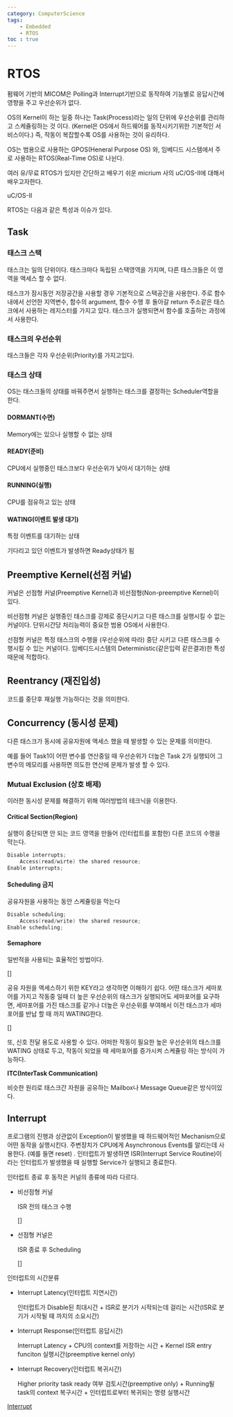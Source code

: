 ```yaml
---
category: ComputerScience
tags:
    - Embedded
    - RTOS
toc : true
---
```

# RTOS

펌웨어 기반의 MICOM은 Polling과 Interrupt기반으로 동작하여 기능별로 응답시간에 영향을 주고 우선순위가 없다. 

OS의 Kernel이 하는 일중 하나는 Task(Process)라는 일의 단위에 우선순위를 관리하고 스케쥴링하는 것 이다. (Kernel은 OS에서 하드웨어를 동작시키기위한 기본적인 서비스이다.) 즉, 작동이 복잡할수록 OS를 사용하는 것이 유리하다.

OS는 범용으로 사용하는 GPOS(Heneral Purpose OS) 와, 임베디드 시스템에서 주로 사용하는 RTOS(Real-Time OS)로 나뉜다. 

여러 유/무료 RTOS가 있지만 간단하고 배우기 쉬운 micrium 사의 uC/OS-II에 대해서 배우고자한다.

uC/OS-II

RTOS는 다음과 같은 특성과 이슈가 있다.

## Task

### 태스크 스택

태스크는 일의 단위이다. 태스크마다 독립된 스택영역을 가지며, 다른 태스크들은 이 영역을 액세스 할 수 없다.

태스크가 잠시동안 저장공간을 사용할 경우 기본적으로 스택공간을 사용한다. 주로 함수 내에서 선언한 지역변수, 함수의 argument, 함수 수행 후 돌아갈 return 주소같은 태스크에서 사용하는 레지스터를 가지고 있다. 태스크가 실행되면서 함수를 호출하는 과정에서 사용한다.

### 태스크의 우선순위

태스크들은 각자 우선순위(Priority)를 가지고있다.

### 태스크 상태

OS는 태스크들의 상태를 바꿔주면서 실행하는 태스크를 결정하는 Scheduler역할을 한다.

#### DORMANT(수면)

Memory에는 있으나 실행할 수 없는 상태

#### READY(준비)

CPU에서 실행중인 태스크보다 우선순위가 낮아서 대기하는 상태

#### RUNNING(실행)

CPU를 점유하고 있는 상태

#### WATING(이벤트 발생 대기)

특정 이벤트를 대기하는 상태

기다리고 있던 이벤트가 발생하면 Ready상태가 됨



## Preemptive Kernel(선점 커널)

커널은 선점형 커널(Preemptive Kernel)과 비선점형(Non-preemptive Kernel)이 있다.

비선점형 커널은 실행중인 태스크를 강제로 중단시키고 다른 태스크를 실행시킬 수 없는 커널이다. 단위시간당 처리능력이 중요한 범용 OS에서 사용한다.

선점형 커널은 특정 태스크의 수행을 (우선순위에 따라) 중단 시키고 다른 태스크를 수행시킬 수 있는 커널이다. 임베디드시스템의 Deterministic(같은입력 같은결과)한 특성때문에 적합하다.

## Reentrancy (재진입성)

코드를 중단후 재실행 가능하다는 것을 의미한다.

## Concurrency (동시성 문제)

다른 태스크가 동시에 공유자원에 액세스 했을 때 발생할 수 있는 문제를 의미한다.

예를 들어 Task1이 어떤 변수를 연산중일 때 우선순위가 더높은 Task 2가 실행되어 그 변수의 메모리를 사용하면 의도한 연산에 문제가 발생 할 수 있다. 

### Mutual Exclusion (상호 배제)

이러한 동시성 문제를 해결하기 위해 여러방법의 테크닉을 이용한다.

#### Critical Section(Region)

실행이 중단되면 안 되는 코드 영역을 만들어 (인터럽트를 포함한) 다른 코드의 수행을 막는다.

```c
Disable interrupts;
	Access(read/wirte) the shared resource;
Enable interrupts;
```

#### Scheduling 금지

공유자원을 사용하는 동안 스케쥴링을 막는다

```c
Disable scheduling;
	Access(read/write) the shared resource;
Enable scheduling;
```

#### Semaphore

일반적을 사용되는 효율적인 방법이다. 

[]

공유 자원을 액세스하기 위한 KEY라고 생각하면 이해하기 쉽다. 어떤 태스크가 세마포어를 가지고 작동중 일때 더 높은 우선순위의 태스크가 실행되어도 세마포어를 요구하면, 세마포어를 가진 태스크를 같거나 더높은 우선순위를 부여해서 이전 태스크가 세마포어를 반납 할 때 까지 WATING한다.

[]

또, 신호 전달 용도로 사용할 수 있다. 어떠한 작동이 필요한 높은 우선순위의 태스크를 WATING 상태로 두고, 작동이 되었을 때 세마포어를 증가시켜 스케쥴링 하는 방식이 가능하다.

**ITC(InterTask Communication)**

비슷한 원리로 태스크간 자원을 공유하는 Mailbox나 Message Queue같은 방식이있다.

## Interrupt

프로그램의 진행과 상관없이 Exception이 발생했을 때 하드웨어적인 Mechanism으로 어떤 동작을 실행시킨다. 주변장치가 CPU에게 Asynchronous Events를 알리는데 사용한다. (예를 들면 reset) . 인터럽트가 발생하면 ISR(Interrupt Service Routine)이라는 인터럽트가 발생했을 때 실행할 Service가 실행되고 종료한다. 



인터럽트 종료 후 동작은 커널의 종류에 따라 다르다.

- 비선점형 커널

  ISR 전의 태스크 수행

  []

- 선점형 커널은

  ISR 종료 후 Scheduling

  []



인터럽트의 시간분류

- Interrupt Latency(인터럽트 지연시간)

  인터럽트가 Disable된 최대시간 + ISR로 분기가 시작되는데 걸리는 시간(ISR로 분기가 시작될 때 까지의 소요시간)

- Interrupt Response(인터럽트 응답시간)

  Interrupt Latency + CPU의 context를 저장하는 시간 + Kernel ISR entry funciton 실행시간(preemptive kernel only)

- Interrupt Recovery(인터럽트 복귀시간)

  Higher priority task ready 여부 검토시간(preemptive only) + Running될 task의 context 복구시간 + 인터럽트로부터 복귀되는 명령 실행시간



[Interrupt](https://ko.wikipedia.org/wiki/%EC%9D%B8%ED%84%B0%EB%9F%BD%ED%8A%B8)